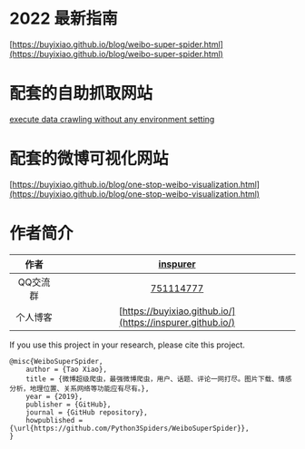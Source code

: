 # 2022 最新指南

[https://buyixiao.github.io/blog/weibo-super-spider.html](https://buyixiao.github.io/blog/weibo-super-spider.html)

# 配套的自助抓取网站

[execute data crawling without any environment setting](https://mp.weixin.qq.com/mp/appmsgalbum?__biz=MzUzMDE5MzQ3Ng==&action=getalbum&album_id=2441746336438894594&scene=173&from_msgid=2247485809&from_itemidx=1&count=3&nolastread=1#wechat_redirect)

# 配套的微博可视化网站

[https://buyixiao.github.io/blog/one-stop-weibo-visualization.html](https://buyixiao.github.io/blog/one-stop-weibo-visualization.html)

# 作者简介

|作者|[inspurer](https://inspurer.github.io/2018/06/07/%E6%9C%88%E5%B0%8F%E6%B0%B4%E9%95%BF%E7%9A%84%E7%94%B1%E6%9D%A5/#more)|
|:---:|:---:|
|QQ交流群|[751114777](https://jq.qq.com/?_wv=1027&k=BJI3pLAq)|
|个人博客|[https://buyixiao.github.io/](https://inspurer.github.io/)|

If you use this project in your research, please cite this project.

```
@misc{WeiboSuperSpider,
    author = {Tao Xiao},
    title = {微博超级爬虫，最强微博爬虫，用户、话题、评论一网打尽。图片下载、情感分析，地理位置、关系网络等功能应有尽有。},
    year = {2019},
    publisher = {GitHub},
    journal = {GitHub repository},
    howpublished = {\url{https://github.com/Python3Spiders/WeiboSuperSpider}},
}
```
